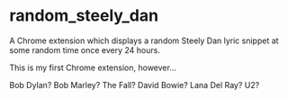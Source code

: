 # random_steely_dan

A Chrome extension which displays a random Steely Dan lyric snippet at some random time once every 24 hours.

This is my first Chrome extension, however...

Bob Dylan? Bob Marley? The Fall? David Bowie? Lana Del Ray? U2?
